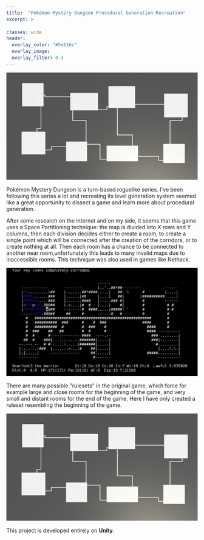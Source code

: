 ```yaml
---
title:  "Pokémon Mystery Dungeon Procedural Generation Recreation"
excerpt: >
  
classes: wide
header:
  overlay_color: "#5e616c"
  overlay_image: 
  overlay_filter: 0.3
---
```


![](../assets/images/pmd-generation.png)

Pokémon Mystery Dungeon is a turn-based roguelike series. I've been following this series a lot and recreating its level generation system seemed like a great opportunity to dissect a game and learn more about procedural generation.

After some research on the internet and on my side, it seems that this game uses a Space Partitioning technique: the map is divided into X rows and Y columns, then each division decides either to create a room, to create a single point which will be connected after the creation of the corridors, or to create nothing at all. Then each room has a chance to be connected to another near room,unfortunately this leads to many invalid maps due to inaccessible rooms. This technique was also used in games like Nethack.

![](../assets/images/Nethack.png)

There are many possible "rulesets" in the original game, which force for example large and close rooms for the beginning of the game, and very small and distant rooms for the end of the game. Here I have only created a ruleset resembling the beginning of the game.

![](../assets/images/pmd-generation.png)

This project is developed entirely on **Unity**.